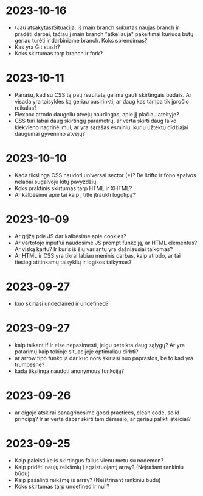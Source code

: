 # 2023-10-16
- (Jau atsakytas)Situacija: iš main branch sukurtas naujas branch ir pradėti darbai, tačiau į main branch "atkeliauja" pakeitimai kuriuos būtų geriau turėti ir darbiniame branch. Koks sprendimas?
- Kas yra Git stash?
- Koks skirtumas tarp branch ir fork?

# 2023-10-11
- Panašu, kad su CSS tą patį rezultatą galima gauti skirtingais būdais. Ar visada yra taisyklės ką geriau pasirinkti, ar daug kas tampa tik įpročio reikalas?
- Flexbox atrodo daugeliu atvejų naudingas, apie jį plačiau ateityje?
- CSS turi labai daug skirtingų parametrų, ar verta skirti daug laiko kiekvieno nagrinėjimui, ar yra sąrašas esminių, kurių užtektų didžiajai daugumai gyvenimo atvejų?
  
# 2023-10-10
- Kada tikslinga CSS naudoti universal sector (*)? Be šrifto ir fono spalvos nelabai sugalvoju kitų pavyzdžių.
- Koks praktinis skirtumas tarp HTML ir XHTML?
- Ar kalbėsime apie tai kaip į title įtraukti logotipą?
  
# 2023-10-09
- Ar grįžę prie JS dar kalbėsime apie cookies?
- Ar vartotojo input'ui naudosime JS prompt funkciją, ar HTML elementus? Ar viską kartu? Ir kuris iš šių variantų yra dažniausiai taikomas?
- Ar HTML ir CSS yra tikrai labiau meninis darbas, kaip atrodo, ar tai tiesiog atitinkamų taisyklių ir logikos taikymas?
  
# 2023-09-27
- kuo skiriasi undeclaired ir undefined?

# 2023-09-27
- kaip taikant if ir else nepasimesti, jeigu pateikta daug sąlygų? Ar yra patarimų kaip tokioje situacijoje optimaliau dirbti?
- ar arrow tipo funkcija dar kuo nors skiriasi nuo paprastos, be to kad yra trumpesnė?
- kada tikslinga naudoti anonymous funkciją? 

# 2023-09-26
- ar eigoje atskirai panagrinėsime good practices, clean code, solid principą? Ir ar verta dabar skirti tam dėmesio, ar geriau palikti ateičiai?

# 2023-09-25

- Kaip paleisti kelis skirtingus failus vienu metu su nodemon?
- Kaip pridėti naujų reikšmių į egzistuojantį array? (Neįrašant rankiniu būdu)
- Kaip pašalinti reikšmę iš array? (Neištrinant rankiniu būdu)
- Koks skirtumas tarp undefined ir null?
